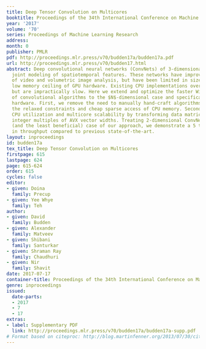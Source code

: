 ```yaml
---
title: Deep Tensor Convolution on Multicores
booktitle: Proceedings of the 34th International Conference on Machine Learning
year: '2017'
volume: '70'
series: Proceedings of Machine Learning Research
address: 
month: 0
publisher: PMLR
pdf: http://proceedings.mlr.press/v70/budden17a/budden17a.pdf
url: http://proceedings.mlr.press/v70/budden17.html
abstract: Deep convolutional neural networks (ConvNets) of 3-dimensional kernels allow
  joint modeling of spatiotemporal features. These networks have improved performance
  of video and volumetric image analysis, but have been limited in size due to the
  low memory ceiling of GPU hardware. Existing CPU implementations overcome this constraint
  but are impractically slow. Here we extend and optimize the faster Winograd-class
  of convolutional algorithms to the $N$-dimensional case and specifically for CPU
  hardware. First, we remove the need to manually hand-craft algorithms by exploiting
  the relaxed constraints and cheap sparse access of CPU memory. Second, we maximize
  CPU utilization and multicore scalability by transforming data matrices to be cache-aware,
  integer multiples of AVX vector widths. Treating 2-dimensional ConvNets as a special
  (and the least beneficial) case of our approach, we demonstrate a 5 to 25-fold improvement
  in throughput compared to previous state-of-the-art.
layout: inproceedings
id: budden17a
tex_title: Deep Tensor Convolution on Multicores
firstpage: 615
lastpage: 624
page: 615-624
order: 615
cycles: false
editor:
- given: Doina
  family: Precup
- given: Yee Whye
  family: Teh
author:
- given: David
  family: Budden
- given: Alexander
  family: Matveev
- given: Shibani
  family: Santurkar
- given: Shraman Ray
  family: Chaudhuri
- given: Nir
  family: Shavit
date: 2017-07-17
container-title: Proceedings of the 34th International Conference on Machine Learning
genre: inproceedings
issued:
  date-parts:
  - 2017
  - 7
  - 17
extras:
- label: Supplementary PDF
  link: http://proceedings.mlr.press/v70/budden17a/budden17a-supp.pdf
# Format based on citeproc: http://blog.martinfenner.org/2013/07/30/citeproc-yaml-for-bibliographies/
---
```

